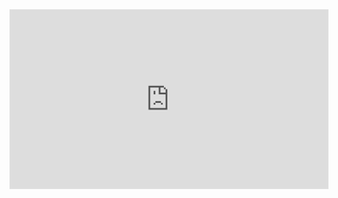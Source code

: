 <iframe width="560" height="315" src="https://www.youtube.com/embed/e1AvRH76VBQ" title="YouTube video player" frameborder="0" allow="accelerometer; autoplay; clipboard-write; encrypted-media; gyroscope; picture-in-picture; web-share" allowfullscreen></iframe>
